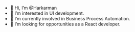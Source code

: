 - 👋 Hi, I’m @Harkarman
- 👀 I’m interested in UI development.
- 🌱 I’m currently involved in Business Process Automation.
- 💞️ I’m looking for opportunities as a React developer.
